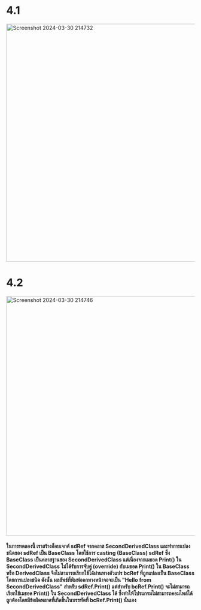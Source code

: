 # 4.1
<img width="635" alt="Screenshot 2024-03-30 214732" src="https://github.com/anndyyzzz/03376836-OOP-2566-Lab-09/assets/144866059/bc7cc274-d8a3-4df9-835b-5da8e4fe4fa2">

# 4.2
<img width="640" alt="Screenshot 2024-03-30 214746" src="https://github.com/anndyyzzz/03376836-OOP-2566-Lab-09/assets/144866059/8e347135-2270-47d4-9427-92de485ec99d">

#### ในการทดลองนี้ เราสร้างอ็อบเจกต์ sdRef จากคลาส SecondDerivedClass และทำการแปลงชนิดของ sdRef เป็น BaseClass โดยใช้การ casting (BaseClass) sdRef ซึ่ง BaseClass เป็นคลาสฐานของ SecondDerivedClass แต่เนื่องจากเมธอด Print() ใน SecondDerivedClass ไม่ได้รับการจับคู่ (override) กับเมธอด Print() ใน BaseClass หรือ DerivedClass จึงไม่สามารถเรียกใช้ได้ผ่านทางตัวแปร bcRef ที่ถูกแปลงเป็น BaseClass โดยการแปลงชนิด ดังนั้น ผลลัพธ์ที่พิมพ์ออกทางหน้าจอจะเป็น "Hello from SecondDerivedClass" สำหรับ sdRef.Print() แต่สำหรับ bcRef.Print() จะไม่สามารถเรียกใช้เมธอด Print() ใน SecondDerivedClass ได้ ซึ่งทำให้โปรแกรมไม่สามารถคอมไพล์ได้ถูกต้องโดยมีข้อผิดพลาดที่เกิดขึ้นในบรรทัดที่ bcRef.Print() นั่นเอง
